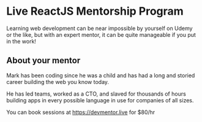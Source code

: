 # Live ReactJS Mentorship Program

Learning web development can be near impossible by yourself on Udemy or the like, but with an expert mentor, it can be quite manageable if you put in the work!

## About your mentor

Mark has been coding since he was a child and has had a long and storied career building the web you know today.

He has led teams, worked as a CTO, and slaved for thousands of hours building apps in every possible language in use for companies of all sizes.

You can book sessions at https://devmentor.live for $80/hr
